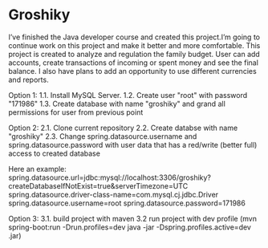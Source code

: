 # Groshiky
I’ve finished the Java developer course and created this project.I’m going to continue work on this project and make it better and more comfortable.
This project is created to analyze and regulation the family budget.
User can add accounts, create transactions of incoming or spent money and see the final balance.
I also have plans to add an opportunity to use different currencies and reports.

Option 1:
1.1. Install MySQL Server.
1.2. Create user "root" with password "171986"
1.3. Create database with name "groshiky" and grand all permissions for user from previous point

Option 2:
2.1. Clone current repository
2.2. Create databse with name "groshiky"
2.3. Change spring.datasource.username and spring.datasource.password with user data that has a red/write (better full) access to created database

Here an example:
spring.datasource.url=jdbc:mysql://localhost:3306/groshiky?createDatabaseIfNotExist=true&serverTimezone=UTC
spring.datasource.driver-class-name=com.mysql.cj.jdbc.Driver
spring.datasource.username=root
spring.datasource.password=171986

Option 3:
3.1. build project with maven
3.2 run project with dev profile
(mvn spring-boot:run -Drun.profiles=dev
java -jar -Dspring.profiles.active=dev <projectName>.jar)



